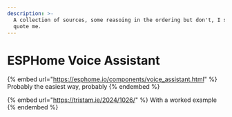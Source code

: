 ```yaml
---
description: >-
  A collection of sources, some reasoing in the ordering but don't, I say, don't
  quote me.
---
```


# ESPHome Voice Assistant

{% embed url="https://esphome.io/components/voice_assistant.html" %}
Probably the easiest way, probably
{% endembed %}

{% embed url="https://tristam.ie/2024/1026/" %}
With a worked example
{% endembed %}

